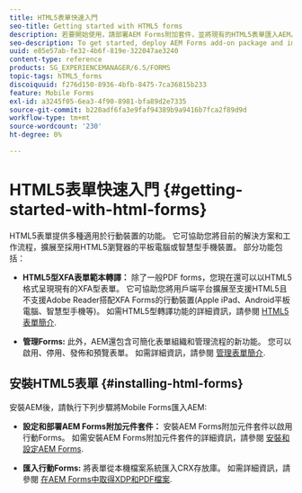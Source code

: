 ```yaml
---
title: HTML5表單快速入門
seo-title: Getting started with HTML5 forms
description: 若要開始使用，請部署AEM Forms附加套件，並將現有的HTML5表單匯入AEM。
seo-description: To get started, deploy AEM Forms add-on package and import existing HTML5 forms to AEM.
uuid: e85e57ab-fe32-4b6f-819e-322047ae3240
content-type: reference
products: SG_EXPERIENCEMANAGER/6.5/FORMS
topic-tags: hTML5_forms
discoiquuid: f276d150-8936-4bfb-8475-7ca36815b233
feature: Mobile Forms
exl-id: a3245f05-6ea3-4f90-8981-bfa89d2e7335
source-git-commit: b220adf6fa3e9faf94389b9a9416b7fca2f89d9d
workflow-type: tm+mt
source-wordcount: '230'
ht-degree: 0%

---
```


# HTML5表單快速入門 {#getting-started-with-html-forms}

HTML5表單提供多種適用於行動裝置的功能。 它可協助您將目前的解決方案和工作流程，擴展至採用HTML5瀏覽器的平板電腦或智慧型手機裝置。 部分功能包括：

* **HTML5型XFA表單範本轉譯：** 除了一般PDF forms，您現在還可以以HTML5格式呈現現有的XFA型表單。 它可協助您將用戶端平台擴展至支援HTML5且不支援Adobe Reader搭配XFA Forms的行動裝置(Apple iPad、Android平板電腦、智慧型手機等)。 如需HTML5型轉譯功能的詳細資訊，請參閱 [HTML5表單簡介](/help/forms/using/introduction.md).

* **管理Forms:** 此外，AEM還包含可簡化表單組織和管理流程的新功能。 您可以啟用、停用、發佈和預覽表單。 如需詳細資訊，請參閱 [管理表單簡介](/help/forms/using/introduction-managing-forms.md).

## 安裝HTML5表單 {#installing-html-forms}

安裝AEM後，請執行下列步驟將Mobile Forms匯入AEM:

* **設定和部署AEM Forms附加元件套件：** 安裝AEM Forms附加元件套件以啟用行動Forms。 如需安裝AEM Forms附加元件套件的詳細資訊，請參閱 [安裝和設定AEM Forms](/help/forms/using/installing-configuring-aem-forms-osgi.md).

* **匯入行動Forms:** 將表單從本機檔案系統匯入CRX存放庫。 如需詳細資訊，請參閱 [在AEM Forms中取得XDP和PDF檔案](/help/forms/using/get-xdp-pdf-documents-aem.md).
